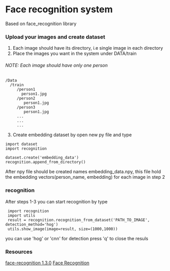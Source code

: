 # Face recognition system

Based on face_recognition library 

### Upload your images and create dataset
1. Each image should have its directory, i.e single image in each directory
2. Place the images you want in the system under DATA/train 
###### NOTE: Each image should have only one person

```
/Data
  /train
     /person1
       person1.jpg
     /person2
        person1.jpg
     /person3
        person1.jpg
     ...
     ...
     ...
```
3. Create embedding dataset by open new py file and type
 ```
 import dataset
 import recognition
 
 dataset.create('embedding_data')
 recognition.append_from_directory()
 ```
 After npy file should be created names embedding_data.npy, 
 this file hold the embedding vectors(person_name, embedding) for each image in step 2

 
 ### recognition
 After steps 1-3 you can start recognition by type
 ```
  import recognition
  import utils
  result = recognition.recognition_from_dataset('PATH_TO_IMAGE', detection_method='hog')
  utils.show_image(image=result, size=(1000,1000))
 ```
 you can use 'hog' or 'cnn' for detection
 press 'q' to close the resuls
 
 
 ### Resources
 [face-recognition 1.3.0](https://pypi.org/project/face-recognition/)
 [Face Recognition](https://github.com/ageitgey/face_recognition)

 
 
 
 

